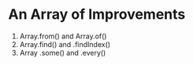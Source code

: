 # An Array of Improvements

1. Array.from() and Array.of()
2. Array.find() and .findIndex()
3. Array .some() and .every()
